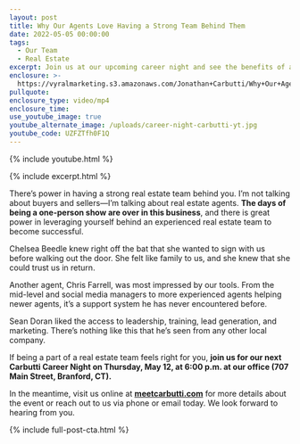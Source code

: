 ```yaml
---
layout: post
title: Why Our Agents Love Having a Strong Team Behind Them
date: 2022-05-05 00:00:00
tags:
  - Our Team
  - Real Estate
excerpt: Join us at our upcoming career night and see the benefits of a strong team.
enclosure: >-
  https://vyralmarketing.s3.amazonaws.com/Jonathan+Carbutti/Why+Our+Agents+Love+Having+a+Strong+Team+Behind+Them.mp4
pullquote:
enclosure_type: video/mp4
enclosure_time:
use_youtube_image: true
youtube_alternate_image: /uploads/career-night-carbutti-yt.jpg
youtube_code: UZFZTfh0F1Q
---
```

{% include youtube.html %}

{% include excerpt.html %}

There’s power in having a strong real estate team behind you. I’m not talking about buyers and sellers—I’m talking about real estate agents. **The days of being a one-person show are over in this business**, and there is great power in leveraging yourself behind an experienced real estate team to become successful.

Chelsea Beedle knew right off the bat that she wanted to sign with us before walking out the door. She felt like family to us, and she knew that she could trust us in return.

Another agent, Chris Farrell, was most impressed by our tools. From the mid-level and social media managers to more experienced agents helping newer agents, it’s a support system he has never encountered before.

Sean Doran liked the access to leadership, training, lead generation, and marketing. There’s nothing like this that he’s seen from any other local company.

If being a part of a real estate team feels right for you, **join us for our next Carbutti Career Night on Thursday, May 12, at 6:00 p.m. at our office (707 Main Street, Branford, CT).**

In the meantime, visit us online at **<u><a target="_blank" rel="noopener" href="http://meetcarbutti.com/">meetcarbutti.com</a></u>** for more details about the event or reach out to us via phone or email today. We look forward to hearing from you.

{% include full-post-cta.html %}
